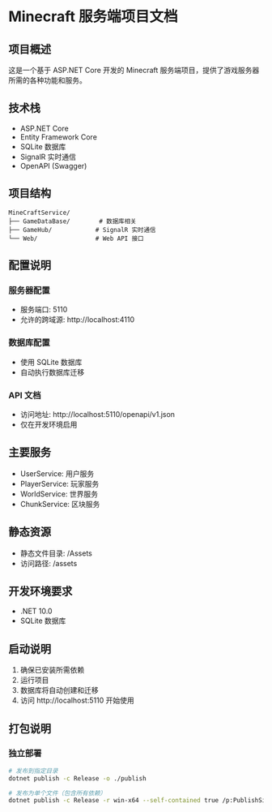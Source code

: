 # Minecraft 服务端项目文档

## 项目概述
这是一个基于 ASP.NET Core 开发的 Minecraft 服务端项目，提供了游戏服务器所需的各种功能和服务。

## 技术栈
- ASP.NET Core
- Entity Framework Core
- SQLite 数据库
- SignalR 实时通信
- OpenAPI (Swagger)

## 项目结构
```
MineCraftService/
├── GameDataBase/        # 数据库相关
├── GameHub/            # SignalR 实时通信
└── Web/                # Web API 接口
```

## 配置说明

### 服务器配置
- 服务端口: 5110
- 允许的跨域源: http://localhost:4110

### 数据库配置
- 使用 SQLite 数据库
- 自动执行数据库迁移

### API 文档
- 访问地址: http://localhost:5110/openapi/v1.json
- 仅在开发环境启用

## 主要服务
- UserService: 用户服务
- PlayerService: 玩家服务
- WorldService: 世界服务
- ChunkService: 区块服务

## 静态资源
- 静态文件目录: /Assets
- 访问路径: /assets

## 开发环境要求
- .NET 10.0
- SQLite 数据库

## 启动说明
1. 确保已安装所需依赖
2. 运行项目
3. 数据库将自动创建和迁移
4. 访问 http://localhost:5110 开始使用

## 打包说明

### 独立部署
```bash
# 发布到指定目录
dotnet publish -c Release -o ./publish

# 发布为单个文件（包含所有依赖）
dotnet publish -c Release -r win-x64 --self-contained true /p:PublishSingleFile=true -o ./publish
```